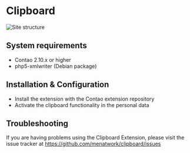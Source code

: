 Clipboard
======================

![Site structure](http://img6.imagebanana.com/img/f75eb9dy/tl_page.jpg)


System requirements
-------------------

* Contao 2.10.x or higher
* php5-xmlwriter (Debian package)


Installation & Configuration
----------------------------

* Install the extension with the Contao extension repository
* Activate the clipboard functionality in the personal data


Troubleshooting
---------------

If you are having problems using the Clipboard Extension, please 
visit the issue tracker at https://github.com/menatwork/clipboard/issues